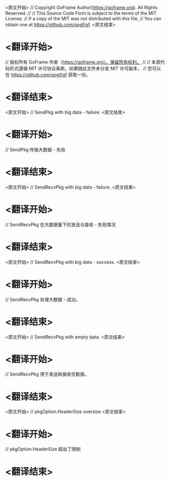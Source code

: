 
<原文开始>
// Copyright GoFrame Author(https://goframe.org). All Rights Reserved.
//
// This Source Code Form is subject to the terms of the MIT License.
// If a copy of the MIT was not distributed with this file,
// You can obtain one at https://github.com/gogf/gf.
<原文结束>

# <翻译开始>
// 版权所有 GoFrame 作者（https://goframe.org）。保留所有权利。
//
// 本源代码形式遵循 MIT 许可协议条款。如果随此文件未分发 MIT 许可副本，
// 您可以在 https://github.com/gogf/gf 获取一份。
# <翻译结束>


<原文开始>
// SendPkg with big data - failure.
<原文结束>

# <翻译开始>
// SendPkg 传输大数据 - 失败
# <翻译结束>


<原文开始>
// SendRecvPkg with big data - failure.
<原文结束>

# <翻译开始>
// SendRecvPkg 在大数据量下的发送与接收 - 失败情况
# <翻译结束>


<原文开始>
// SendRecvPkg with big data - success.
<原文结束>

# <翻译开始>
// SendRecvPkg 处理大数据 - 成功。
# <翻译结束>


<原文开始>
// SendRecvPkg with empty data.
<原文结束>

# <翻译开始>
// SendRecvPkg 用于发送和接收空数据。
# <翻译结束>


<原文开始>
// pkgOption.HeaderSize oversize
<原文结束>

# <翻译开始>
// pkgOption.HeaderSize 超出了限制
# <翻译结束>

